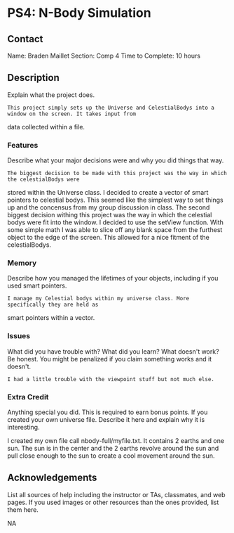 # PS4: N-Body Simulation

## Contact
Name: Braden Maillet
Section: Comp 4
Time to Complete: 10 hours


## Description
Explain what the project does.

    This project simply sets up the Universe and CelestialBodys into a window on the screen. It takes input from
data collected within a file.

### Features
Describe what your major decisions were and why you did things that way.

    The biggest decision to be made with this project was the way in which the celestialBodys were
stored within the Universe class. I decided to create a vector of smart pointers to celestial bodys.
This seemed like the simplest way to set things up and the concensus from my group discussion in
class. The second biggest decision withing this project was the way in which the celestial bodys
were fit into the window. I decided to use the setView function. With some simple math I was able to
slice off any blank space from the furthest object to the edge of the screen. This allowed for a
nice fitment of the celestialBodys.

### Memory
Describe how you managed the lifetimes of your objects, including if you used smart pointers.

    I manage my Celestial bodys within my universe class. More specifically they are held as
smart pointers within a vector.

### Issues
What did you have trouble with?  What did you learn?  What doesn't work?  Be honest.  You might be penalized if you claim something works and it doesn't.

    I had a little trouble with the viewpoint stuff but not much else.

### Extra Credit
Anything special you did.  This is required to earn bonus points.
If you created your own universe file.  Describe it here and explain why it is interesting.

I created my own file call nbody-full/myfile.txt. It contains 2 earths and one sun. The sun is 
in the center and the 2 earths revolve around the sun and pull close enough to the sun to create
a cool movement around the sun.

## Acknowledgements
List all sources of help including the instructor or TAs, classmates, and web pages.
If you used images or other resources than the ones provided, list them here.

NA
